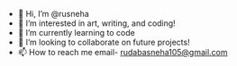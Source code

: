 - 👋 Hi, I’m @rusneha
- 👀 I’m interested in art, writing, and coding!
- 🌱 I’m currently learning to code
- 💞️ I’m looking to collaborate on future projects!
- 📫 How to reach me email- rudabasneha105@gmail.com

<!---
rusneha/rusneha is a ✨ special ✨ repository because its `README.md` (this file) appears on your GitHub profile.
You can click the Preview link to take a look at your changes.
--->

